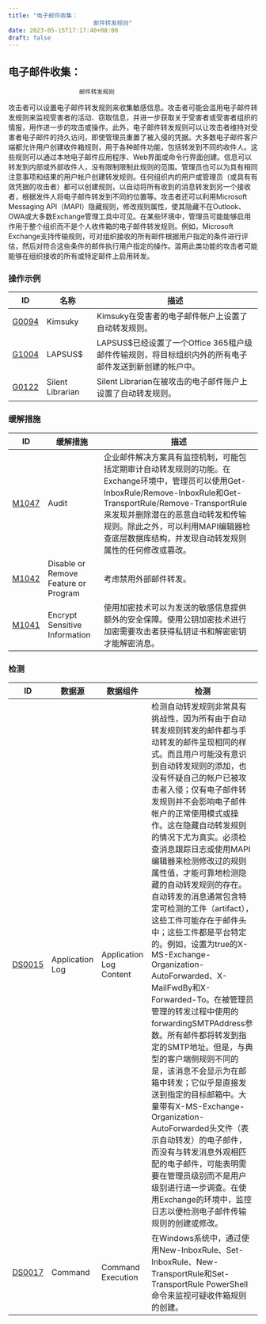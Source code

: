 ```yaml
---
title: "电子邮件收集：
                        邮件转发规则"
date: 2023-05-15T17:17:40+08:00
draft: false
---
```

## 电子邮件收集：
                        邮件转发规则
攻击者可以设置电子邮件转发规则来收集敏感信息。攻击者可能会滥用电子邮件转发规则来监视受害者的活动、窃取信息，并进一步获取关于受害者或受害者组织的情报，用作进一步的攻击或操作。此外，电子邮件转发规则可以让攻击者维持对受害者电子邮件的持久访问，即使管理员重置了被入侵的凭据。大多数电子邮件客户端都允许用户创建收件箱规则，用于各种邮件功能，包括转发到不同的收件人。这些规则可以通过本地电子邮件应用程序、Web界面或命令行界面创建。信息可以转发到内部或外部收件人，没有限制限制此规则的范围。管理员也可以为具有相同注意事项和结果的用户帐户创建转发规则。任何组织内的用户或管理员（或具有有效凭据的攻击者）都可以创建规则，以自动将所有收到的消息转发到另一个接收者，根据发件人将电子邮件转发到不同的位置等。攻击者还可以利用Microsoft Messaging API（MAPI）隐藏规则，修改规则属性，使其隐藏不在Outlook、OWA或大多数Exchange管理工具中可见。在某些环境中，管理员可能能够启用作用于整个组织而不是个人收件箱的电子邮件转发规则。例如，Microsoft Exchange支持传输规则，可对组织接收的所有邮件根据用户指定的条件进行评估，然后对符合这些条件的邮件执行用户指定的操作。滥用此类功能的攻击者可能能够在组织接收的所有或特定邮件上启用转发。
### 操作示例

|ID|名称|描述|
|----|----|----|
|[G0094]()|Kimsuky|Kimsuky在受害者的电子邮件帐户上设置了自动转发规则。|
|[G1004]()|LAPSUS$|LAPSUS$已经设置了一个Office 365租户级邮件传输规则，将目标组织内外的所有电子邮件发送到新创建的帐户中。|
|[G0122]()|Silent Librarian|Silent Librarian在被攻击的电子邮件账户上设置了自动转发规则。|

### 缓解措施

|  ID   | 缓解措施  | 描述|
|  ----  | ----  |----|
|[M1047]()|Audit|企业邮件解决方案具有监控机制，可能包括定期审计自动转发规则的功能。在Exchange环境中，管理员可以使用Get-InboxRule/Remove-InboxRule和Get-TransportRule/Remove-TransportRule来发现并删除潜在的恶意自动转发和传输规则。除此之外，可以利用MAPI编辑器检查底层数据库结构，并发现自动转发规则属性的任何修改或篡改。|
|[M1042]()|Disable or Remove Feature or Program|考虑禁用外部邮件转发。|
|[M1041]()|Encrypt Sensitive Information|使用加密技术可以为发送的敏感信息提供额外的安全保障。使用公钥加密技术进行加密需要攻击者获得私钥证书和解密密钥才能解密消息。|

### 检测

|  ID   | 数据源  | 数据组件|检测|
|  ----  | ----  |----|----|
|[DS0015]()|Application Log|Application Log Content|检测自动转发规则非常具有挑战性，因为所有由于自动转发规则转发的邮件都与手动转发的邮件呈现相同的样式。而且用户可能没有意识到自动转发规则的添加，也没有怀疑自己的帐户已被攻击者入侵；仅有电子邮件转发规则并不会影响电子邮件帐户的正常使用模式或操作。这在隐藏自动转发规则的情况下尤为真实。必须检查消息跟踪日志或使用MAPI编辑器来检测修改过的规则属性值，才能可靠地检测隐藏的自动转发规则的存在。自动转发的消息通常包含特定可检测的工件（artifact），这些工件可能存在于邮件头中；这些工件都是平台特定的。例如，设置为true的X-MS-Exchange-Organization-AutoForwarded、X-MailFwdBy和X-Forwarded-To。在被管理员管理的转发过程中使用的forwardingSMTPAddress参数。所有邮件都将转发到指定的SMTP地址。但是，与典型的客户端侧规则不同的是，该消息不会显示为在邮箱中转发；它似乎是直接发送到指定的目标邮箱中。大量带有X-MS-Exchange-Organization-AutoForwarded头文件（表示自动转发）的电子邮件，而没有与转发消息外观相匹配的电子邮件，可能表明需要在管理员级别而不是用户级别进行进一步调查。在使用Exchange的环境中，监控日志以便检测电子邮件传输规则的创建或修改。|
|[DS0017]()|Command|Command Execution|在Windows系统中，通过使用New-InboxRule、Set-InboxRule、New-TransportRule和Set-TransportRule PowerShell命令来监视可疑收件箱规则的创建。|


